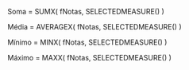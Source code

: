 Soma = 
SUMX(
    fNotas,
    SELECTEDMEASURE()
)

Média = 
AVERAGEX(
    fNotas,
    SELECTEDMEASURE()
)

Mínimo = 
MINX(
    fNotas,
    SELECTEDMEASURE()
)

Máximo = 
MAXX(
    fNotas,
    SELECTEDMEASURE()
)